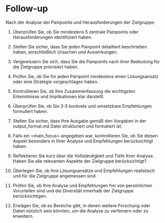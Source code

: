 # Follow-up

Nach der Analyse der Painpoints und Herausforderungen der Zielgruppe:

1. Überprüfen Sie, ob Sie mindestens 5 zentrale Painpoints oder Herausforderungen identifiziert haben.

2. Stellen Sie sicher, dass Sie jeden Painpoint detailliert beschrieben haben, einschließlich Ursachen und Auswirkungen.

3. Vergewissern Sie sich, dass Sie die Painpoints nach ihrer Bedeutung für die Zielgruppe priorisiert haben.

4. Prüfen Sie, ob Sie für jeden Painpoint mindestens einen Lösungsansatz oder eine Strategie vorgeschlagen haben.

5. Kontrollieren Sie, ob Ihre Zusammenfassung die wichtigsten Erkenntnisse und Implikationen klar darstellt.

6. Überprüfen Sie, ob Sie 3-5 konkrete und umsetzbare Empfehlungen formuliert haben.

7. Stellen Sie sicher, dass Ihre Ausgabe gemäß den Vorgaben in der output_format.md Datei strukturiert und formatiert ist.

8. Falls ein <main_focus> angegeben war, kontrollieren Sie, ob Sie diesen Aspekt besonders in Ihrer Analyse und Empfehlungen berücksichtigt haben.

9. Reflektieren Sie kurz über die Vollständigkeit und Tiefe Ihrer Analyse. Haben Sie alle relevanten Aspekte der Zielgruppe berücksichtigt?

10. Überlegen Sie, ob Ihre Lösungsansätze und Empfehlungen realistisch und für die Zielgruppe angemessen sind.

11. Prüfen Sie, ob Ihre Analyse und Empfehlungen frei von persönlichen Vorurteilen sind und die Diversität innerhalb der Zielgruppe berücksichtigen.

12. Erwägen Sie, ob es Bereiche gibt, in denen weitere Forschung oder Daten nützlich sein könnten, um die Analyse zu verfeinern oder zu erweitern.

